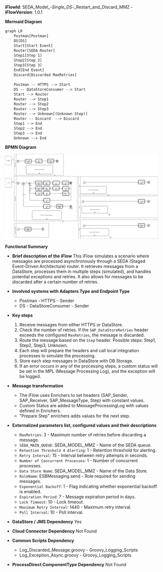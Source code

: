 **iFlowId**: SEDA_Model_-_Single_DS_-_Restart_and_Discard_MMZ - **iFlowVersion**: 1.0.1

**Mermaid Diagram**
```mermaid
graph LR
    Postman[Postman]
    DS[DS]
    Start[Start Event]
    Router[SEDA Router]
    Step1[Step 1]
    Step2[Step 2]
    Step3[Step 3]
    End[End Event]
    Discard[Discarded MaxRetries]

    Postman -- HTTPS --> Start
    DS -- DataStoreConsumer --> Start
    Start --> Router
    Router --> Step1
    Router --> Step2
    Router --> Step3
    Router --> Unknown[(Unknown Step)]
    Router -- Discard  --> Discard
    Step1 --> End
    Step2 --> End
    Step3 --> End
    Unknown --> End
```
**BPMN Diagram**

![BPMN Diagram](./SEDA_Model_-_Single_DS_-_Restart_and_Discard_MMZ-1.0.1.png "BPMN Diagram")

**Functional Summary**
-   **Brief description of the iFlow**
    This iFlow simulates a scenario where messages are processed asynchronously through a SEDA (Staged Event-Driven Architecture) router. It retrieves messages from a DataStore, processes them in multiple steps (simulated), and handles potential exceptions and retries. It also allows for messages to be discarded after a certain number of retries.

-   **Involved systems with Adapters Type and Endpoint Type**
    -   Postman - HTTPS - Sender
    -   DS - DataStoreConsumer - Sender

-   **Key steps**
    1.  Receive messages from either HTTPS or DataStore.
    2.  Check the number of retries. If the `SAP_DataStoreRetries` header exceeds the configured `MaxRetries`, the message is discarded.
    3.  Route the message based on the `Step` header. Possible steps: Step1, Step2, Step3, Unknown.
    4.  Each step will prepare the headers and call local integration processes to simulate the processing.
    5.  Store each step messages in DataStore with DB Storage.
    6.  If an error occurs in any of the processing steps, a custom status will be set in the MPL (Message Processing Log), and the exception will be logged.

-   **Message transformation**
    -   The iFlow uses Enrichers to set headers (SAP\_Sender, SAP\_Receiver, SAP\_MessageType, Step) with constant values.
    -   Custom Status are added to MessageProcessingLog with values defined in Enrichers.
    -   "Prepare Step" enrichers adds values for the next step.

-   **Externalized parameters list, configured values and their descriptions**
    -   `MaxRetries`: 3 - Maximum number of retries before discarding a message.
    -   `SEDA_MAIN_QUEUE`: SEDA_MODEL_MMZ - Name of the SEDA queue.
    -   `Retention Threshold 4 Alerting`: 1 - Retention threshold for alerting.
    -   `Retry Interval`: 15 - Interval between retry attempts in seconds.
    -   `Number of Concurrent Processes`: 1 - Number of concurrent processes.
    -   `Data Store Name`: SEDA_MODEL_MMZ - Name of the Data Store.
    -   `RoleName`: ESBMessaging.send - Role required for sending messages.
    -   `Exponential Backoff`: 1 - Flag indicating whether exponential backoff is enabled.
    -   `Expiration Period`: 7 - Message expiration period in days.
    -   `Lock Timeout`: 10 - Lock timeout.
    -   `Maximum Retry Interval`: 1440 - Maximum retry interval.
    -   `Poll Interval`: 10 - Poll interval.

-   **DataStore / JMS Dependency**
    Yes

-   **Cloud Connector Dependency**
    Not Found

-   **Common Scripts Dependency**
    -   Log_Discarded_Message.groovy - Groovy_Logging_Scripts
    -   Log_Exception_Async.groovy - Groovy_Logging_Scripts

-   **ProcessDirect ComponentType Dependency**
    Not Found